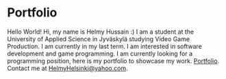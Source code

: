 # Portfolio

Hello World! Hi, my name is Helmy Hussain :) I am a student at the University of Applied Science in Jyväskylä studying Video Game Production. I am currently in my last term. I am interested in software development and game programming. I am currently looking for a programming position, here is my portfolio to showcase my work. [Portfolio](https://fl4tf33t.github.io/docs/index.html). Contact me at HelmyHelsinki@yahoo.com.
